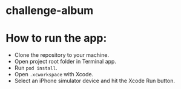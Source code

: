 # challenge-album

# How to run the app:
- Clone the repository to your machine.
- Open project root folder in Terminal app.
- Run `pod install`.
- Open `.xcworkspace` with Xcode.
- Select an iPhone simulator device and hit the Xcode Run button.
